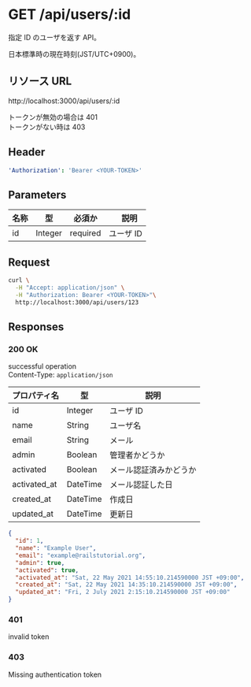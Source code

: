 # GET /api/users/:id

指定 ID のユーザを返す API。

日本標準時の現在時刻(JST/UTC+0900)。

## リソース URL

http://localhost:3000/api/users/:id

トークンが無効の場合は 401<br>
トークンがない時は 403<br>

## Header

```yml
'Authorization': 'Bearer <YOUR-TOKEN>'
```

## Parameters

| 名称 | 型      | 必須か   | 　説明    |
| ---- | ------- | -------- | --------- |
| id   | Integer | required | ユーザ ID |

## Request

```bash
curl \
  -H "Accept: application/json" \
  -H "Authorization: Bearer <YOUR-TOKEN>"\
  http://localhost:3000/api/users/123
```

## Responses

### 200 OK

successful operation<br>
Content-Type: `application/json`

| プロパティ名 | 型       | 説明                   |
| ------------ | -------- | ---------------------- |
| id           | Integer  | ユーザ ID              |
| name         | String   | ユーザ名               |
| email        | String   | メール                 |
| admin        | Boolean  | 管理者かどうか         |
| activated    | Boolean  | メール認証済みかどうか |
| activated_at | DateTime | メール認証した日       |
| created_at   | DateTime | 作成日                 |
| updated_at   | DateTime | 更新日                 |

```json
{
  "id": 1,
  "name": "Example User",
  "email": "example@railstutorial.org",
  "admin": true,
  "activated": true,
  "activated_at": "Sat, 22 May 2021 14:55:10.214590000 JST +09:00",
  "created_at": "Sat, 22 May 2021 14:35:10.214590000 JST +09:00",
  "updated_at": "Fri, 2 July 2021 2:15:10.214590000 JST +09:00"
}
```

### 401

invalid token

### 403

Missing authentication token
